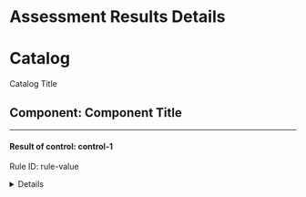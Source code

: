 # Assessment Results Details

# Catalog
Catalog Title

## Component: Component Title

-------------------------------------------------------

#### Result of control: control-1

Rule ID: rule-value
<details><summary>Details</summary>


  - Subject UUID: subject-1234
  - Title: my component

    - Result: fail

    - Reason:
      ```
      my reason
      ```
</details>